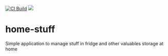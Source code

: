 [![CI Build](https://github.com/pengwin/home-stuff/actions/workflows/ci.yml/badge.svg)](https://github.com/pengwin/home-stuff/actions/workflows/ci.yml)
![](https://img.shields.io/badge/Coverage-82%25-83A603.svg?prefix=$branches$)

# home-stuff

Simple application to manage stuff in fridge and other valuables storage at home
